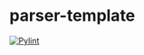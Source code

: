 # parser-template

[![Pylint](https://github.com/de-jure/parser-template/actions/workflows/pylint.yml/badge.svg)](https://github.com/de-jure/parser-template/actions/workflows/pylint.yml)
